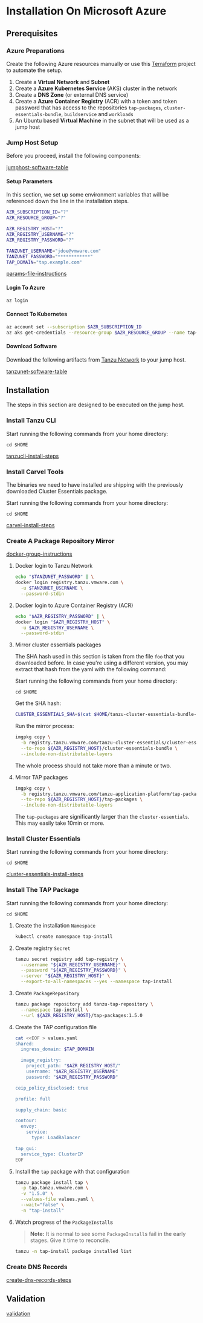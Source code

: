 # Installation On Microsoft Azure

## Prerequisites

### Azure Preparations

Create the following Azure resources manually or use this [Terraform](https://github.com/unofficial-guide-to-tap/terraform/tree/main/azr) project to automate the setup.

1. Create a **Virtual Network** and **Subnet**
2. Create a **Azure Kubernetes Service** (AKS) cluster in the network
3. Create a **DNS Zone** (or external DNS service)
4. Create a **Azure Container Registry** (ACR) with a token and token password that has access to the repositories `tap-packages`, `cluster-essentials-bundle`, `buildservice` and `workloads`
5. An Ubuntu based **Virtual Machine** in the subnet that will be used as a jump host

<!--
END: ## Prepare The Infrastructure
-->

### Jump Host Setup

Before you proceed, install the following components:

[jumphost-software-table](../jumphost-software-table.md ':include')

#### Setup Parameters

In this section, we set up some environment variables that will be referenced down the line in the installation steps.

```bash
AZR_SUBSCRIPTION_ID="?"
AZR_RESOURCE_GROUP="?"

AZR_REGISTRY_HOST="?"
AZR_REGISTRY_USERNAME="?"
AZR_REGISTRY_PASSWORD="?"

TANZUNET_USERNAME="jdoe@vmware.com"
TANZUNET_PASSWORD="************"
TAP_DOMAIN="tap.example.com"
```

[params-file-instructions](../params-file-instructions.md ':include')

#### Login To Azure

```bash
az login
```

#### Connect To Kubernetes

```bash
az account set --subscription $AZR_SUBSCRIPTION_ID
az aks get-credentials --resource-group $AZR_RESOURCE_GROUP --name tap-demo-cluster
```

#### Download Software
Download the following artifacts from [Tanzu Network](https://network.tanzu.vmware.com/) to your jump host.

[tanzunet-software-table](../tanzunet-software-table.md ':include')

## Installation

The steps in this section are designed to be executed on the jump host.

### Install Tanzu CLI

Start running the following commands from your home directory:

```
cd $HOME
```

[tanzucli-install-steps](../tanzucli-install-steps.md ':include')


### Install Carvel Tools
The binaries we need to have installed are shipping with the previously downloaded Cluster Essentials package.

Start running the following commands from your home directory:

```
cd $HOME
```

[carvel-install-steps](../carvel-install-steps.md ':include')


### Create A Package Repository Mirror

[docker-group-instructions](../docker-group-instructions.md ':include')

1. Docker login to Tanzu Network
    ```bash
    echo "$TANZUNET_PASSWORD" | \
    docker login registry.tanzu.vmware.com \
      -u $TANZUNET_USERNAME \
      --password-stdin
    ```

2. Docker login to Azure Container Registry (ACR)
    ```bash
    echo "$AZR_REGISTRY_PASSWORD" | \
    docker login "$AZR_REGISTRY_HOST" \
      -u $AZR_REGISTRY_USERNAME \
      --password-stdin
    ```

3. Mirror cluster essentials packages

    The SHA hash used in this section is taken from the file `foo` that you downloaded before. In case you're using a different version, you may extract that hash from the yaml with the following command:

    Start running the following commands from your home directory:

    ```
    cd $HOME
    ```

    Get the SHA hash:
    ```bash
    CLUSTER_ESSENTIALS_SHA=$(cat $HOME/tanzu-cluster-essentials-bundle-1.5.0.yml | yq '.bundle.image' | cut -d ":" -f 2)
    ```

    Run the mirror process:
    ```bash
    imgpkg copy \
      -b registry.tanzu.vmware.com/tanzu-cluster-essentials/cluster-essentials-bundle@sha256:${CLUSTER_ESSENTIALS_SHA} \
      --to-repo ${AZR_REGISTRY_HOST}/cluster-essentials-bundle \
      --include-non-distributable-layers
    ```

    The whole process should not take more than a minute or two.

4. Mirror TAP packages
    ```bash
    imgpkg copy \
      -b registry.tanzu.vmware.com/tanzu-application-platform/tap-packages:1.5.0 \
      --to-repo ${AZR_REGISTRY_HOST}/tap-packages \
      --include-non-distributable-layers
    ```

    The `tap-packages` are significantly larger than the `cluster-essentials`. This may easily take 10min or more.

<!--
END: ## Create A Package Repository Mirror
-->

### Install Cluster Essentials

Start running the following commands from your home directory:

```
cd $HOME
```

[cluster-essentials-install-steps](../cluster-essentials-install-steps.md ':include')

<!--
END: ## Install Cluster Essentials
-->

### Install The TAP Package

Start running the following commands from your home directory:

```
cd $HOME
```

1. Create the installation `Namespace`
    ```bash
    kubectl create namespace tap-install
    ```

2. Create registry `Secret`

    ```bash
    tanzu secret registry add tap-registry \
      --username "${AZR_REGISTRY_USERNAME}" \
      --password "${AZR_REGISTRY_PASSWORD}" \
      --server "${AZR_REGISTRY_HOST}" \
      --export-to-all-namespaces --yes --namespace tap-install
    ```

3. Create `PackageRepository`

    ```bash
    tanzu package repository add tanzu-tap-repository \
      --namespace tap-install \
      --url ${AZR_REGISTRY_HOST}/tap-packages:1.5.0
    ```

4. Create the TAP configuration file

    ```bash
    cat <<EOF > values.yaml
    shared:
      ingress_domain: $TAP_DOMAIN

      image_registry:
        project_path: "$AZR_REGISTRY_HOST/"
        username: "$AZR_REGISTRY_USERNAME"
        password: "$AZR_REGISTRY_PASSWORD"

    ceip_policy_disclosed: true

    profile: full

    supply_chain: basic

    contour:
      envoy:
        service:
          type: LoadBalancer

    tap_gui:
      service_type: ClusterIP
    EOF
    ```

5. Install the `tap` package with that configuration

    ```bash
    tanzu package install tap \
      -p tap.tanzu.vmware.com \
      -v "1.5.0" \
      --values-file values.yaml \
      --wait="false" \
      -n "tap-install"
    ```

6. Watch progress of the `PackageInstall`s

    > **Note:** It is normal to see some `PackageInstall`s fail in the early stages. Give it time to reconcile.

    ```bash
    tanzu -n tap-install package installed list
    ```

<!--
END: ## Install TAP
-->

### Create DNS Records

[create-dns-records-steps](../create-dns-records-steps.md ':include')

<!--
END: ## Create DNS Records
-->

## Validation <!-- omit from toc -->

[validation](../validation.md ':include')